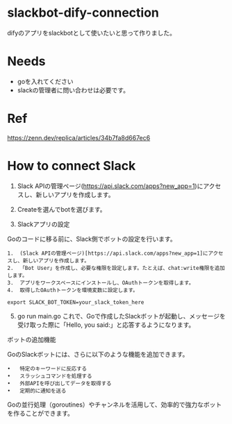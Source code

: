 # slackbot-dify-connection
difyのアプリをslackbotとして使いたいと思って作りました。

# Needs
- goを入れてください
- slackの管理者に問い合わせは必要です。

# Ref
https://zenn.dev/replica/articles/34b7fa8d667ec6


# How to connect Slack

1. Slack APIの管理ページ(https://api.slack.com/apps?new_app=1)にアクセスし、新しいアプリを作成します。
2. Createを選んでbotを選びます。

4. Slackアプリの設定

Goのコードに移る前に、Slack側でボットの設定を行います。

	1.	(Slack APIの管理ページ)[https://api.slack.com/apps?new_app=1]にアクセスし、新しいアプリを作成します。
	2.	「Bot User」を作成し、必要な権限を設定します。たとえば、chat:write権限を追加します。
	3.	アプリをワークスペースにインストールし、OAuthトークンを取得します。
	4.	取得したOAuthトークンを環境変数に設定します。

```
export SLACK_BOT_TOKEN=your_slack_token_here
```

5. go run main.go
これで、Goで作成したSlackボットが起動し、メッセージを受け取った際に「Hello, you said:」と応答するようになります。

ボットの追加機能

GoのSlackボットには、さらに以下のような機能を追加できます。

	•	特定のキーワードに反応する
	•	スラッシュコマンドを処理する
	•	外部APIを呼び出してデータを取得する
	•	定期的に通知を送る

Goの並行処理（goroutines）やチャンネルを活用して、効率的で強力なボットを作ることができます。